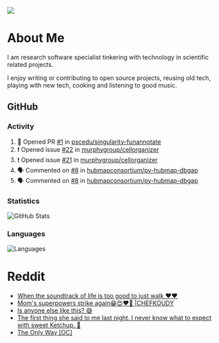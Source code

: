 ![](https://komarev.com/ghpvc/?username=icaoberg)

# About Me
I am research software specialist tinkering with technology in scientific related projects.

I enjoy writing or contributing to open source projects, reusing old tech, playing with new tech, cooking and listening to good music.

## GitHub
### Activity
<!--START_SECTION:activity-->
1. 💪 Opened PR [#1](https://github.com/pscedu/singularity-funannotate/pull/1) in [pscedu/singularity-funannotate](https://github.com/pscedu/singularity-funannotate)
2. ❗️ Opened issue [#22](https://github.com/murphygroup/cellorganizer/issues/22) in [murphygroup/cellorganizer](https://github.com/murphygroup/cellorganizer)
3. ❗️ Opened issue [#21](https://github.com/murphygroup/cellorganizer/issues/21) in [murphygroup/cellorganizer](https://github.com/murphygroup/cellorganizer)
4. 🗣 Commented on [#8](https://github.com/hubmapconsortium/py-hubmap-dbgap/issues/8) in [hubmapconsortium/py-hubmap-dbgap](https://github.com/hubmapconsortium/py-hubmap-dbgap)
5. 🗣 Commented on [#8](https://github.com/hubmapconsortium/py-hubmap-dbgap/issues/8) in [hubmapconsortium/py-hubmap-dbgap](https://github.com/hubmapconsortium/py-hubmap-dbgap)
<!--END_SECTION:activity-->

### Statistics
![GitHub Stats](https://github-readme-stats.vercel.app/api?username=icaoberg&count_private=true&show_icons=true)

### Languages
![Languages](https://github-readme-stats.vercel.app/api/top-langs/?username=icaoberg&show_icons=true&langs_count=10&hide=HTML,CSS,M)

# Reddit
<!-- BLOG-POST-LIST:START -->
- [When the soundtrack of life is too good to just walk ❤️❤️](https://www.reddit.com/r/u_icaoberg/comments/wp4k9l/when_the_soundtrack_of_life_is_too_good_to_just/)
- [Mom&#39;s superpowers strike again😁😍♥️🙏 |CHEFKOUDY](https://www.reddit.com/r/u_icaoberg/comments/wmxngf/moms_superpowers_strike_again_chefkoudy/)
- [Is anyone else like this? 😅](https://www.reddit.com/r/u_icaoberg/comments/wkq82y/is_anyone_else_like_this/)
- [The first thing she said to me last night. I never know what to expect with sweet Ketchup. 🤣](https://www.reddit.com/r/u_icaoberg/comments/ty1h5z/the_first_thing_she_said_to_me_last_night_i_never/)
- [The Only Way [OC]](https://www.reddit.com/r/u_icaoberg/comments/ty1cfr/the_only_way_oc/)
<!-- BLOG-POST-LIST:END -->
